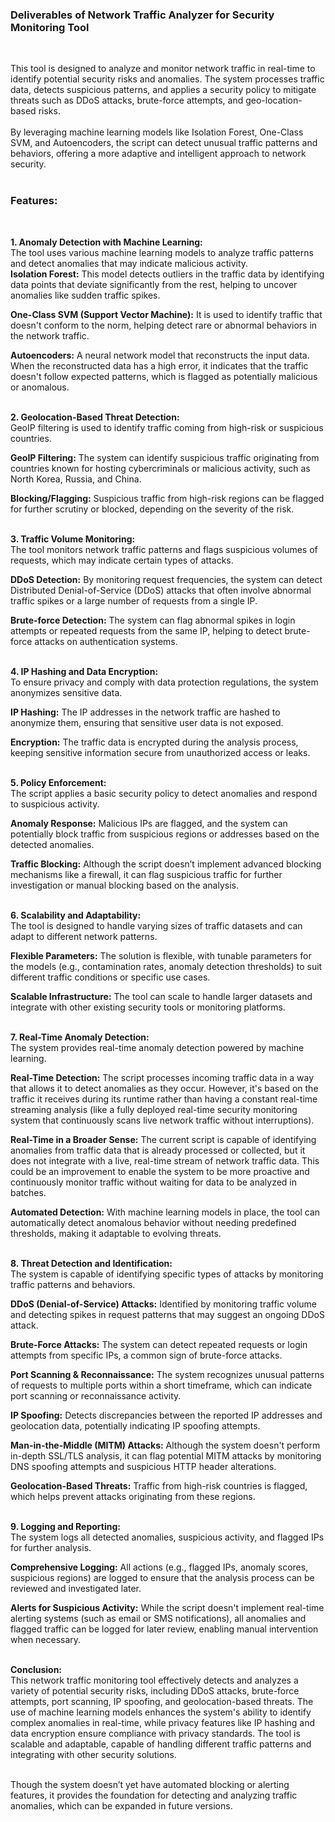 <h3>Deliverables of Network Traffic Analyzer for Security Monitoring Tool</h3><br>

This tool is designed to analyze and monitor network traffic in real-time to identify potential security risks and anomalies. The system processes traffic data, detects suspicious patterns, and applies a security policy to mitigate threats such as DDoS attacks, brute-force attempts, and geo-location-based risks.<br><br> By leveraging machine learning models like Isolation Forest, One-Class SVM, and Autoencoders, the script can detect unusual traffic patterns and behaviors, offering a more adaptive and intelligent approach to network security.<br><br>

<h3>Features:</h3><br>

**1. Anomaly Detection with Machine Learning:** <br>
The tool uses various machine learning models to analyze traffic patterns and detect anomalies that may indicate malicious activity.<br>
**Isolation Forest:** This model detects outliers in the traffic data by identifying data points that deviate significantly from the rest, helping to uncover anomalies like sudden traffic spikes.<br>

**One-Class SVM (Support Vector Machine):** It is used to identify traffic that doesn't conform to the norm, helping detect rare or abnormal behaviors in the network traffic.<br>

**Autoencoders:** A neural network model that reconstructs the input data. When the reconstructed data has a high error, it indicates that the traffic doesn't follow expected patterns, which is flagged as potentially malicious or anomalous.<br><br>

**2. Geolocation-Based Threat Detection:**<br>
GeoIP filtering is used to identify traffic coming from high-risk or suspicious countries.<br>

**GeoIP Filtering:** The system can identify suspicious traffic originating from countries known for hosting cybercriminals or malicious activity, such as North Korea, Russia, and China.<br>

**Blocking/Flagging:** Suspicious traffic from high-risk regions can be flagged for further scrutiny or blocked, depending on the severity of the risk.<br><br>

**3. Traffic Volume Monitoring:** <br>
The tool monitors network traffic patterns and flags suspicious volumes of requests, which may indicate certain types of attacks.<br>

**DDoS Detection:** By monitoring request frequencies, the system can detect Distributed Denial-of-Service (DDoS) attacks that often involve abnormal traffic spikes or a large number of requests from a single IP.<br>

**Brute-force Detection:** The system can flag abnormal spikes in login attempts or repeated requests from the same IP, helping to detect brute-force attacks on authentication systems.<br><br>

**4. IP Hashing and Data Encryption:** <br>
To ensure privacy and comply with data protection regulations, the system anonymizes sensitive data.<br>

**IP Hashing:** The IP addresses in the network traffic are hashed to anonymize them, ensuring that sensitive user data is not exposed.<br>

**Encryption:** The traffic data is encrypted during the analysis process, keeping sensitive information secure from unauthorized access or leaks.<br><br>

**5. Policy Enforcement:** <br>
The script applies a basic security policy to detect anomalies and respond to suspicious activity.<br>

**Anomaly Response:** Malicious IPs are flagged, and the system can potentially block traffic from suspicious regions or addresses based on the detected anomalies.<br>

**Traffic Blocking:** Although the script doesn’t implement advanced blocking mechanisms like a firewall, it can flag suspicious traffic for further investigation or manual blocking based on the analysis.<br><br>

**6. Scalability and Adaptability:** <br>
The tool is designed to handle varying sizes of traffic datasets and can adapt to different network patterns.<br>

**Flexible Parameters:** The solution is flexible, with tunable parameters for the models (e.g., contamination rates, anomaly detection thresholds) to suit different traffic conditions or specific use cases.<br>

**Scalable Infrastructure:** The tool can scale to handle larger datasets and integrate with other existing security tools or monitoring platforms.<br><br>

**7. Real-Time Anomaly Detection:** <br>
The system provides real-time anomaly detection powered by machine learning.<br>

**Real-Time Detection:** The script processes incoming traffic data in a way that allows it to detect anomalies as they occur. However, it's based on the traffic it receives during its runtime rather than having a constant real-time streaming analysis (like a fully deployed real-time security monitoring system that continuously scans live network traffic without interruptions).<br>

**Real-Time in a Broader Sense:** The current script is capable of identifying anomalies from traffic data that is already processed or collected, but it does not integrate with a live, real-time stream of network traffic data. This could be an improvement to enable the system to be more proactive and continuously monitor traffic without waiting for data to be analyzed in batches.<br>

**Automated Detection:** With machine learning models in place, the tool can automatically detect anomalous behavior without needing predefined thresholds, making it adaptable to evolving threats.<br><br>

**8. Threat Detection and Identification:** <br>
The system is capable of identifying specific types of attacks by monitoring traffic patterns and behaviors.<br>

**DDoS (Denial-of-Service) Attacks:** Identified by monitoring traffic volume and detecting spikes in request patterns that may suggest an ongoing DDoS attack.<br>

**Brute-Force Attacks:** The system can detect repeated requests or login attempts from specific IPs, a common sign of brute-force attacks.<br>

**Port Scanning & Reconnaissance:** The system recognizes unusual patterns of requests to multiple ports within a short timeframe, which can indicate port scanning or reconnaissance activity.<br>

**IP Spoofing:** Detects discrepancies between the reported IP addresses and geolocation data, potentially indicating IP spoofing attempts.<br>

**Man-in-the-Middle (MITM) Attacks:** Although the system doesn't perform in-depth SSL/TLS analysis, it can flag potential MITM attacks by monitoring DNS spoofing attempts and suspicious HTTP header alterations.<br>

**Geolocation-Based Threats:** Traffic from high-risk countries is flagged, which helps prevent attacks originating from these regions.<br><br>

**9. Logging and Reporting:** <br>
The system logs all detected anomalies, suspicious activity, and flagged IPs for further analysis.<br>

**Comprehensive Logging:** All actions (e.g., flagged IPs, anomaly scores, suspicious regions) are logged to ensure that the analysis process can be reviewed and investigated later.<br>

**Alerts for Suspicious Activity:** While the script doesn't implement real-time alerting systems (such as email or SMS notifications), all anomalies and flagged traffic can be logged for later review, enabling manual intervention when necessary.<br><br>

**Conclusion:** <br>
This network traffic monitoring tool effectively detects and analyzes a variety of potential security risks, including DDoS attacks, brute-force attempts, port scanning, IP spoofing, and geolocation-based threats. The use of machine learning models enhances the system's ability to identify complex anomalies in real-time, while privacy features like IP hashing and data encryption ensure compliance with privacy standards. The tool is scalable and adaptable, capable of handling different traffic patterns and integrating with other security solutions.<br><br>

Though the system doesn’t yet have automated blocking or alerting features, it provides the foundation for detecting and analyzing traffic anomalies, which can be expanded in future versions.<br>

